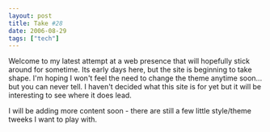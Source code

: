 ```yaml
---
layout: post
title: Take #28
date: 2006-08-29
tags: ["tech"]
---
```


Welcome to my latest attempt at a web presence that will hopefully stick around for sometime. Its early days here, but the site is beginning to take shape. I'm hoping I won't feel the need to change the theme anytime soon... but you can never tell. I haven't decided what this site is for yet but it will be interesting to see where it does lead.

I will be adding more content soon - there are still a few little style/theme tweeks I want to play with.